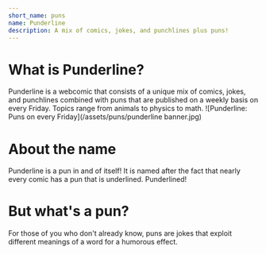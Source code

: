 ```yaml
---
short_name: puns
name: Punderline
description: A mix of comics, jokes, and punchlines plus puns!
---
```


# What is Punderline?
Punderline is a webcomic that consists of a unique mix of comics, jokes, and punchlines combined with puns that are published on a weekly basis on every Friday. Topics range from animals to physics to math. 
![Punderline: Puns on every Friday](/assets/puns/punderline banner.jpg)

# About the name
Punderline is a pun in and of itself! It is named after the fact that nearly every comic has a pun that is underlined. Punderlined!

# But what's a pun?
For those of you who don't already know, puns are jokes that exploit different meanings of a word for a humorous effect.
